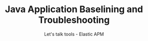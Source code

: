 ---
layout: post
title: Java Application Baselining and Troubleshooting
subtitle: Let's talk tools - Elastic APM
tags: [devops, observability]
published: false
---